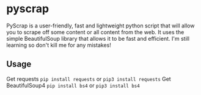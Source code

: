 # pyscrap

PyScrap is a user-friendly, fast and lightweight python script that will allow you to scrape off some content or all content from the web. It uses the simple BeautifulSoup library that allows it to be fast and efficient. I'm still learning so don't kill me for any mistakes!

## Usage

Get requests
`pip install requests` or `pip3 install requests`
Get BeautifulSoup4
`pip install bs4` or `pip3 install bs4`
